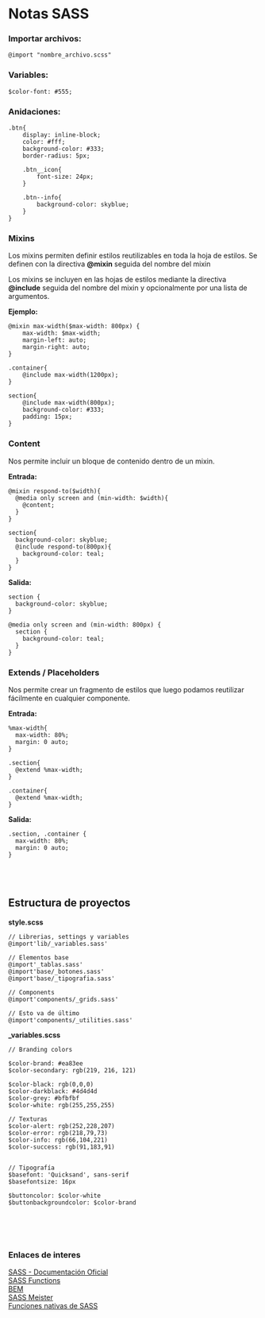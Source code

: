 # Notas SASS #

### Importar archivos: ###

`@import "nombre_archivo.scss"`


### Variables: ###

`$color-font: #555;`


### Anidaciones: ###

~~~
.btn{
	display: inline-block;
	color: #fff;
	background-color: #333;
	border-radius: 5px;

	.btn__icon{
		font-size: 24px;
	}

	.btn--info{
		background-color: skyblue;
	}
}
~~~


### Mixins ###

Los mixins permiten definir estilos reutilizables en toda la hoja de estilos.
Se definen con la directiva **@mixin** seguida del nombre del mixin

Los mixins se incluyen en las hojas de estilos mediante la directiva **@include** seguida del nombre del mixin y opcionalmente por una lista de argumentos.

**Ejemplo:**
~~~
@mixin max-width($max-width: 800px) {
	max-width: $max-width;
	margin-left: auto;
	margin-right: auto;
}

.container{
	@include max-width(1200px);
}

section{
	@include max-width(800px);
	background-color: #333;
	padding: 15px;
}
~~~


### Content ###

Nos permite incluir un bloque de contenido dentro de un mixin.

**Entrada:**

~~~
@mixin respond-to($width){
  @media only screen and (min-width: $width){
    @content;
  }
}

section{
  background-color: skyblue;
  @include respond-to(800px){
    background-color: teal;
  }
}
~~~

**Salida:**

~~~
section {
  background-color: skyblue;
}

@media only screen and (min-width: 800px) {
  section {
    background-color: teal;
  }
}
~~~


### Extends / Placeholders ###

Nos permite crear un fragmento de estilos que luego podamos reutilizar fácilmente en cualquier componente.

**Entrada:**

~~~
%max-width{
  max-width: 80%;
  margin: 0 auto;
}

.section{
  @extend %max-width;
}

.container{
  @extend %max-width;
}
~~~

**Salida:**

~~~
.section, .container {
  max-width: 80%;
  margin: 0 auto;
}
~~~



<br><br>
## Estructura de proyectos ##

**style.scss**

~~~
// Librerias, settings y variables
@import'lib/_variables.sass'

// Elementos base
@import'_tablas.sass'
@import'base/_botones.sass'
@import'base/_tipografia.sass'

// Components
@import'components/_grids.sass'

// Esto va de último
@import'components/_utilities.sass'
~~~


**_variables.scss**

~~~
// Branding colors

$color-brand: #ea83ee
$color-secondary: rgb(219, 216, 121)

$color-black: rgb(0,0,0)
$color-darkblack: #4d4d4d
$color-grey: #bfbfbf
$color-white: rgb(255,255,255)

// Texturas
$color-alert: rgb(252,228,207)
$color-error: rgb(218,79,73)
$color-info: rgb(66,104,221)
$color-success: rgb(91,183,91)


// Tipografía
$basefont: 'Quicksand', sans-serif
$basefontsize: 16px

$buttoncolor: $color-white
$buttonbackgroundcolor: $color-brand
~~~


<br><br><br>
### Enlaces de interes ###

[SASS - Documentación Oficial](https://sass-lang.com/) <br>
[SASS Functions](http://sass-lang.com/documentation/Sass/Script/Functions.html) <br>
[BEM](http://getbem.com/introduction/) <br>
[SASS Meister](https://www.sassmeister.com/) <br>
[Funciones nativas de SASS](https://styde.net/lista-completa-de-funciones-nativas-de-sass/) <br>